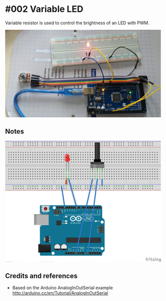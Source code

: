 # #002 Variable LED

Variable resistor is used to control the brightness of an LED with PWM.

![The Build](./assets/VariableLED.jpg?raw=true)

## Notes

![The Breadboard Schematic](./assets/VariableLED_bb.jpg?raw=true)

## Credits and references
* Based on the Arduino AnalogInOutSerial example http://arduino.cc/en/Tutorial/AnalogInOutSerial
